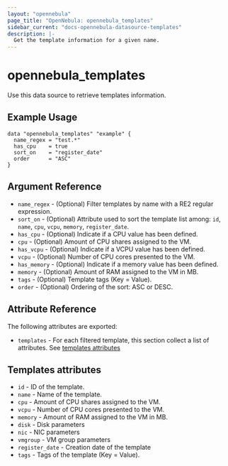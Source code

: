 ```yaml
---
layout: "opennebula"
page_title: "OpenNebula: opennebula_templates"
sidebar_current: "docs-opennebula-datasource-templates"
description: |-
  Get the template information for a given name.
---
```


# opennebula_templates

Use this data source to retrieve templates information.

## Example Usage

```hcl
data "opennebula_templates" "example" {
  name_regex = "test.*"
  has_cpu    = true
  sort_on    = "register_date"
  order      = "ASC"
}
```


## Argument Reference

* `name_regex` - (Optional) Filter templates by name with a RE2 regular expression.
* `sort_on` - (Optional) Attribute used to sort the template list among: `id`, `name`, `cpu`, `vcpu`, `memory`, `register_date`.
* `has_cpu` - (Optional) Indicate if a CPU value has been defined.
* `cpu` - (Optional) Amount of CPU shares assigned to the VM.
* `has_vcpu` - (Optional) Indicate if a VCPU value has been defined.
* `vcpu` - (Optional) Number of CPU cores presented to the VM.
* `has_memory` - (Optional) Indicate if a memory value has been defined.
* `memory` - (Optional) Amount of RAM assigned to the VM in MB.
* `tags` - (Optional) Template tags (Key = Value).
* `order` - (Optional) Ordering of the sort: ASC or DESC.

## Attribute Reference

The following attributes are exported:

* `templates` - For each filtered template, this section collect a list of attributes. See [templates attributes](#templates-attributes)

## Templates attributes

* `id` - ID of the template.
* `name` - Name of the template.
* `cpu` - Amount of CPU shares assigned to the VM.
* `vcpu` - Number of CPU cores presented to the VM.
* `memory` - Amount of RAM assigned to the VM in MB.
* `disk` - Disk parameters
* `nic` - NIC parameters
* `vmgroup` - VM group parameters
* `register_date` - Creation date of the template
* `tags` - Tags of the template (Key = Value).
